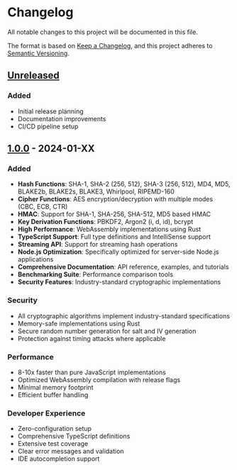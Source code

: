 # Changelog

All notable changes to this project will be documented in this file.

The format is based on [Keep a Changelog](https://keepachangelog.com/en/1.0.0/),
and this project adheres to [Semantic Versioning](https://semver.org/spec/v2.0.0.html).

## [Unreleased]

### Added
- Initial release planning
- Documentation improvements
- CI/CD pipeline setup

## [1.0.0] - 2024-01-XX

### Added
- **Hash Functions**: SHA-1, SHA-2 (256, 512), SHA-3 (256, 512), MD4, MD5, BLAKE2b, BLAKE2s, BLAKE3, Whirlpool, RIPEMD-160
- **Cipher Functions**: AES encryption/decryption with multiple modes (CBC, ECB, CTR)
- **HMAC**: Support for SHA-1, SHA-256, SHA-512, MD5 based HMAC
- **Key Derivation Functions**: PBKDF2, Argon2 (i, d, id), bcrypt
- **High Performance**: WebAssembly implementations using Rust
- **TypeScript Support**: Full type definitions and IntelliSense support
- **Streaming API**: Support for streaming hash operations
- **Node.js Optimization**: Specifically optimized for server-side Node.js applications
- **Comprehensive Documentation**: API reference, examples, and tutorials
- **Benchmarking Suite**: Performance comparison tools
- **Security Features**: Industry-standard cryptographic implementations

### Security
- All cryptographic algorithms implement industry-standard specifications
- Memory-safe implementations using Rust
- Secure random number generation for salt and IV generation
- Protection against timing attacks where applicable

### Performance
- 8-10x faster than pure JavaScript implementations
- Optimized WebAssembly compilation with release flags
- Minimal memory footprint
- Efficient buffer handling

### Developer Experience
- Zero-configuration setup
- Comprehensive TypeScript definitions
- Extensive test coverage
- Clear error messages and validation
- IDE autocompletion support

[Unreleased]: https://github.com/wstran/cryptographer/compare/v1.0.0...HEAD
[1.0.0]: https://github.com/wstran/cryptographer/releases/tag/v1.0.0